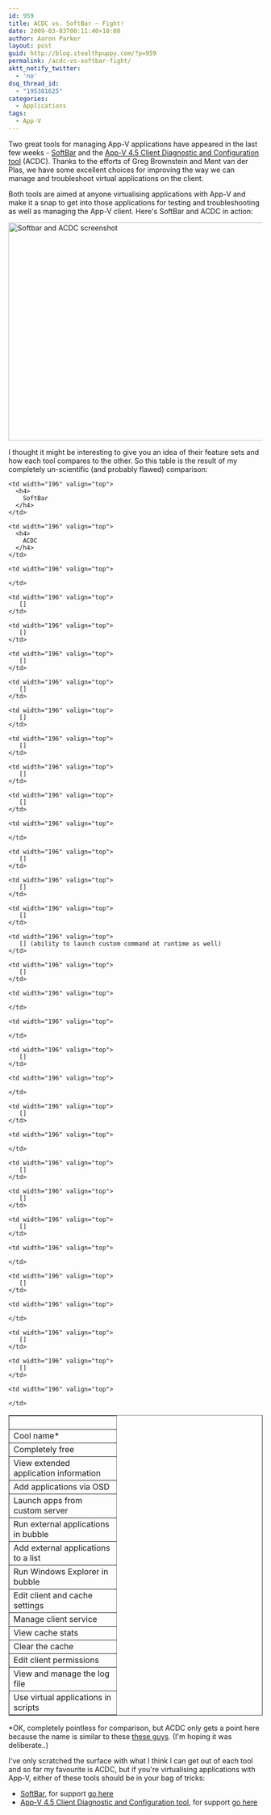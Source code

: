 ```yaml
---
id: 959
title: ACDC vs. SoftBar – Fight!
date: 2009-03-03T00:11:40+10:00
author: Aaron Parker
layout: post
guid: http://blog.stealthpuppy.com/?p=959
permalink: /acdc-vs-softbar-fight/
aktt_notify_twitter:
  - 'no'
dsq_thread_id:
  - "195381625"
categories:
  - Applications
tags:
  - App-V
---
```

Two great tools for managing App-V applications have appeared in the last few weeks - [SoftBar](http://www.jagtechnical.com/softbar/) and the [App-V 4.5 Client Diagnostic and Configuration tool](http://www.loginconsultants.com/index.php?option=com_docman&task=doc_details&gid=34&Itemid=62) (ACDC). Thanks to the efforts of Greg Brownstein and Ment van der Plas, we have some excellent choices for improving the way we can manage and troubleshoot virtual applications on the client. 

Both tools are aimed at anyone virtualising applications with App-V and make it a snap to get into those applications for testing and troubleshooting as well as managing the App-V client. Here's SoftBar and ACDC in action:

<img class="size-full wp-image-963 alignnone" title="Softbar and ACDC screenshot" src="{{site.baseurl}}/media/2009/03/softbar-acdc-screenshot.png" alt="Softbar and ACDC screenshot" width="590" height="432" srcset="{{site.baseurl}}/media/2009/03/softbar-acdc-screenshot.png 590w, {{site.baseurl}}/media/2009/03/softbar-acdc-screenshot-300x219.png 300w" sizes="(max-width: 590px) 100vw, 590px" /> 

I thought it might be interesting to give you an idea of their feature sets and how each tool compares to the other. So this table is the result of my completely un-scientific (and probably flawed) comparison:

<table border="1" cellspacing="0" cellpadding="3" width="590">
  <tr>
    <td width="196" valign="top">
       
    </td>
    
    <td width="196" valign="top">
      <h4>
        SoftBar
      </h4>
    </td>
    
    <td width="196" valign="top">
      <h4>
        ACDC
      </h4>
    </td>
  </tr>
  
  <tr>
    <td width="196" valign="top">
      Cool name*
    </td>
    
    <td width="196" valign="top">
       
    </td>
    
    <td width="196" valign="top">
       []
    </td>
  </tr>
  
  <tr>
    <td width="196" valign="top">
      Completely free
    </td>
    
    <td width="196" valign="top">
       []
    </td>
    
    <td width="196" valign="top">
       []
    </td>
  </tr>
  
  <tr>
    <td width="196" valign="top">
      View extended application information
    </td>
    
    <td width="196" valign="top">
       []
    </td>
    
    <td width="196" valign="top">
       []
    </td>
  </tr>
  
  <tr>
    <td width="196" valign="top">
      Add applications via OSD
    </td>
    
    <td width="196" valign="top">
       []
    </td>
    
    <td width="196" valign="top">
       []
    </td>
  </tr>
  
  <tr>
    <td width="196" valign="top">
      Launch apps from custom server
    </td>
    
    <td width="196" valign="top">
       []
    </td>
    
    <td width="196" valign="top">
       
    </td>
  </tr>
  
  <tr>
    <td width="196" valign="top">
      Run external applications in bubble
    </td>
    
    <td width="196" valign="top">
       []
    </td>
    
    <td width="196" valign="top">
       []
    </td>
  </tr>
  
  <tr>
    <td width="196" valign="top">
      Add external applications to a list
    </td>
    
    <td width="196" valign="top">
       []
    </td>
    
    <td width="196" valign="top">
       [] (ability to launch custom command at runtime as well)
    </td>
  </tr>
  
  <tr>
    <td width="196" valign="top">
      Run Windows Explorer in bubble
    </td>
    
    <td width="196" valign="top">
       []
    </td>
    
    <td width="196" valign="top">
       
    </td>
  </tr>
  
  <tr>
    <td width="196" valign="top">
      Edit client and cache settings
    </td>
    
    <td width="196" valign="top">
       
    </td>
    
    <td width="196" valign="top">
       []
    </td>
  </tr>
  
  <tr>
    <td width="196" valign="top">
      Manage client service
    </td>
    
    <td width="196" valign="top">
       
    </td>
    
    <td width="196" valign="top">
       []
    </td>
  </tr>
  
  <tr>
    <td width="196" valign="top">
      View cache stats
    </td>
    
    <td width="196" valign="top">
       
    </td>
    
    <td width="196" valign="top">
       []
    </td>
  </tr>
  
  <tr>
    <td width="196" valign="top">
      Clear the cache
    </td>
    
    <td width="196" valign="top">
       []
    </td>
    
    <td width="196" valign="top">
       []
    </td>
  </tr>
  
  <tr>
    <td width="196" valign="top">
      Edit client permissions
    </td>
    
    <td width="196" valign="top">
       
    </td>
    
    <td width="196" valign="top">
       []
    </td>
  </tr>
  
  <tr>
    <td width="196" valign="top">
      View and manage the log file
    </td>
    
    <td width="196" valign="top">
       
    </td>
    
    <td width="196" valign="top">
       []
    </td>
  </tr>
  
  <tr>
    <td width="196" valign="top">
      Use virtual applications in scripts
    </td>
    
    <td width="196" valign="top">
       []
    </td>
    
    <td width="196" valign="top">
       
    </td>
  </tr>
</table>

*OK, completely pointless for comparison, but ACDC only gets a point here because the name is similar to these [these guys](http://en.wikipedia.org/wiki/Acdc). (I'm hoping it was deliberate..)

I've only scratched the surface with what I think I can get out of each tool and so far my favourite is ACDC, but if you're virtualising applications with App-V, either of these tools should be in your bag of tricks:

  * [SoftBar](http://www.jagtechnical.com/softbar/), for support [go here](http://groups.google.com/group/softbar?pli=1)
  * [App-V 4.5 Client Diagnostic and Configuration tool](http://www.loginconsultants.com/index.php?option=com_docman&task=doc_details&gid=34&Itemid=62), for support [go here](http://www.loginconsultants.com/forum/viewforum.php?f=4&sid=c009ae32acc09973b894cd436106fdb5)